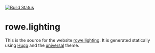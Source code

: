[![Build Status](https://travis-ci.org/mrowe/rowe.lighting.svg?branch=master)](https://travis-ci.org/mrowe/rowe.lighting)

# rowe.lighting

This is the source for the
website [rowe.lighting](http://rowe.lighting). It is generated
statically using [Hugo][] and the [universal][] theme.

[Hugo]: http://gohugo.io/
[universal]: http://themes.gohugo.io/hugo-universal-theme/
